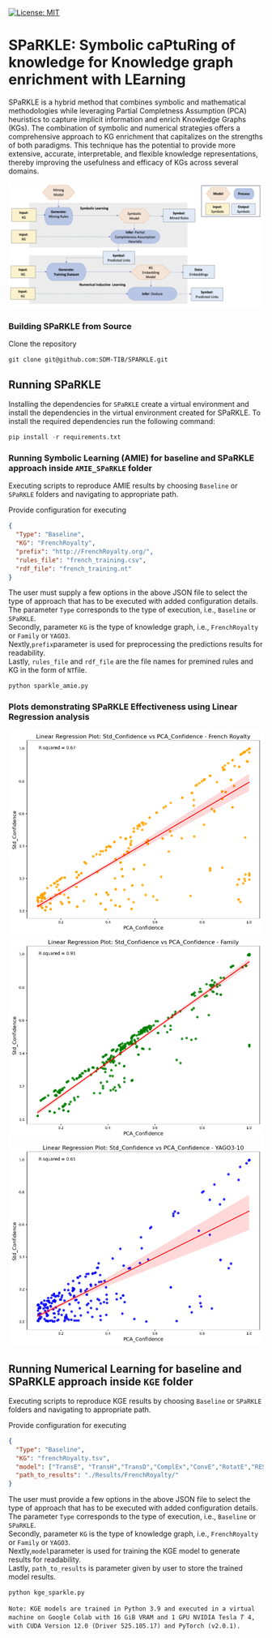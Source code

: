 [![License: MIT](https://img.shields.io/badge/License-MIT-yellow.svg)](LICENSE)
# SPaRKLE:  Symbolic caPtuRing of knowledge for Knowledge graph enrichment with LEarning

SPaRKLE is a hybrid method that combines symbolic and mathematical methodologies 
while leveraging Partial Completness Assumption (PCA) heuristics to capture implicit information and enrich Knowledge Graphs (KGs).
The combination of symbolic and numerical strategies offers a comprehensive approach to KG enrichment that capitalizes on the strengths of both paradigms. 
This technique has the potential to provide more extensive, accurate, interpretable, and flexible knowledge representations, thereby improving the usefulness and efficacy of KGs across several domains.



![SPaRKLE Design Pattern](https://raw.githubusercontent.com/SDM-TIB/SPARKLE/main/images/SPARKLE.png "SPaRKLE Design Pattern")




### Building SPaRKLE from Source
Clone the repository
```git
git clone git@github.com:SDM-TIB/SPARKLE.git
```

## Running SPaRKLE
Installing the dependencies for ```SPaRKLE``` create a virtual environment and 
install the dependencies in the virtual environment created for SPaRKLE. To install the 
required dependencies run the following command:
```python
pip install -r requirements.txt
```

### Running Symbolic Learning (AMIE) for baseline and SPaRKLE approach inside ``AMIE_SPaRKLE`` folder
Executing scripts to reproduce AMIE results by choosing ``Baseline`` or ``SPaRKLE`` folders and navigating to appropriate path.

Provide configuration for executing
```json
{
  "Type": "Baseline",
  "KG": "FrenchRoyalty",
  "prefix": "http://FrenchRoyalty.org/",
  "rules_file": "french_training.csv",
  "rdf_file": "french_training.nt"
}
```
The user must supply a few options in the above JSON file to select the type of approach that has to be executed with added configuration details. <br>
The parameter ``Type`` corresponds to the type of execution, i.e., ```Baseline``` or ```SPaRKLE```.<br>
Secondly, parameter ``KG`` is the type of knowledge graph, i.e., ```FrenchRoyalty``` or ```Family``` or ```YAGO3```.<br>
Nextly,```prefix```parameter is used for preprocessing the predictions results for readability.<br>
Lastly, ```rules_file``` and ```rdf_file``` are the file names for premined rules and KG in the form of `NT`file.

```python
python sparkle_amie.py 
```

### Plots demonstrating SPaRKLE Effectiveness using Linear Regression analysis
![French Royalty](https://raw.githubusercontent.com/SDM-TIB/SPARKLE/main/images/FR_linear_regression.png "FrenchRoyalty_Linear_Regression_Analysis")
![Family KG](https://raw.githubusercontent.com/SDM-TIB/SPARKLE/main/images/Family_linear_regression.png "Family_Linear_Regression_Analysis")
![YAGO3-10](https://raw.githubusercontent.com/SDM-TIB/SPARKLE/main/images/YAGO3-10_linear_regression.png "YAGO3-10_Linear_Regression_Analysis")



## Running Numerical Learning for baseline and SPaRKLE approach inside ``KGE`` folder
Executing scripts to reproduce KGE results by choosing ``Baseline`` or ``SPaRKLE`` folders and navigating to appropriate path.

Provide configuration for executing
```json
{
  "Type": "Baseline",
  "KG": "frenchRoyalty.tsv",
  "model": ["TransE", "TransH","TransD","ComplEx","ConvE","RotatE","RESCAL"],
  "path_to_results": "./Results/FrenchRoyalty/"
}
```
The user must provide a few options in the above JSON file to select the type of approach that has to be executed with added configuration details. <br>
The parameter ``Type`` corresponds to the type of execution, i.e., ```Baseline``` or ```SPaRKLE```.<br>
Secondly, parameter ``KG`` is the type of knowledge graph, i.e., ```FrenchRoyalty``` or ```Family``` or ```YAGO3```.<br>
Nextly,```model```parameter is used for training the KGE model to generate results for readability.<br>
Lastly, ```path_to_results``` is parameter given by user to store the trained model results.

```python
python kge_sparkle.py 
```
`Note: KGE models are trained in Python 3.9 and executed in a virtual machine on Google Colab with 16 GiB VRAM and 1
GPU NVIDIA Tesla 𝑇 4, with CUDA Version 12.0 (Driver 525.105.17) and PyTorch (v2.0.1).`

